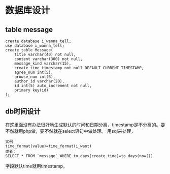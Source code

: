 # 数据库设计
## table message
	create database i_wanna_tell;
	use database i_wanna_tell;
	create table Message(
		title varchar(40) not null,
		content varchar(300) not null,
		message_kind varchar(15),
		create_time timestamp not null DEFAULT CURRENT_TIMESTAMP,
		agree_num int(5),
		browse_num int(6),
		author_id varchar(20),
		id int(5) auto_increment not null,
		primary key(id)
	);
## db时间设计
在这里面没有办法很好地生成默认的时间和日期分离，timestamp是不分离的。要不然就用php做，要不然就在select语句中做处理。
用sql来处理，
	
	实例
	time_format(value)=time_format(i_want)
	或者：
	SELECT * FROM `message` WHERE to_days(create_time)=to_days(now())

字段默认time就用timestamp。
